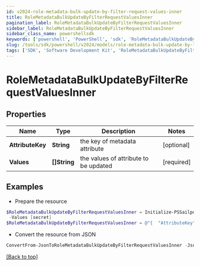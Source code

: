 ```yaml
---
id: v2024-role-metadata-bulk-update-by-filter-request-values-inner
title: RoleMetadataBulkUpdateByFilterRequestValuesInner
pagination_label: RoleMetadataBulkUpdateByFilterRequestValuesInner
sidebar_label: RoleMetadataBulkUpdateByFilterRequestValuesInner
sidebar_class_name: powershellsdk
keywords: ['powershell', 'PowerShell', 'sdk', 'RoleMetadataBulkUpdateByFilterRequestValuesInner', 'V2024RoleMetadataBulkUpdateByFilterRequestValuesInner'] 
slug: /tools/sdk/powershell/v2024/models/role-metadata-bulk-update-by-filter-request-values-inner
tags: ['SDK', 'Software Development Kit', 'RoleMetadataBulkUpdateByFilterRequestValuesInner', 'V2024RoleMetadataBulkUpdateByFilterRequestValuesInner']
---
```



# RoleMetadataBulkUpdateByFilterRequestValuesInner

## Properties

Name | Type | Description | Notes
------------ | ------------- | ------------- | -------------
**AttributeKey** | **String** | the key of metadata attribute | [optional] 
**Values** | **[]String** | the values of attribute to be updated | [required]

## Examples

- Prepare the resource
```powershell
$RoleMetadataBulkUpdateByFilterRequestValuesInner = Initialize-PSSailpoint.V2024RoleMetadataBulkUpdateByFilterRequestValuesInner  -AttributeKey iscFederalClassifications `
 -Values [secret]
$RoleMetadataBulkUpdateByFilterRequestValuesInner = @"{  "AttributeKey": "iscFederalClassifications", "Values": ["secret"] }"@
```

- Convert the resource from JSON
```powershell
ConvertFrom-JsonToRoleMetadataBulkUpdateByFilterRequestValuesInner -Json $RoleMetadataBulkUpdateByFilterRequestValuesInner
```


[[Back to top]](#) 


